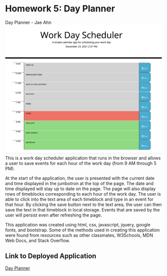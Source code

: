 # Homework 5: Day Planner #
Day Planner - Jae Ahn
![Day Planner](./assets/images/screenshot.png)
This is a work day scheduler application that runs in the browser and allows a user to save events for each hour of the work day (from 9 AM through 5 PM).  

At the start of the application, the user is presented with the current date and time displayed in the jumbotron at the top of the page. The date and time displayed will stay up to date on the page.  The page will also display rows of timeblocks corresponding to each hour of the work day.  The user is able to click into the text area of each timeblock and type in an event for that hour.  By clicking the save button next to the text area, the user can then save the text in that timeblock in local storage.  Events that are saved by the user will persist even after refreshing the page.

This application was created using html, css, javascript, jquery, google fonts, and bootstrap.  Some of the methods used in creating this application were found from resources such as other classmates, W3Schools, MDN Web Docs, and Stack Overflow.

Link to Deployed Application
---------------
[Day Planner](https://ahnjaeyung.github.io/Homework_5_Day_Planner/)
